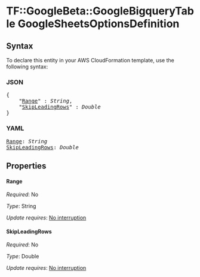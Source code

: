 # TF::GoogleBeta::GoogleBigqueryTable GoogleSheetsOptionsDefinition

## Syntax

To declare this entity in your AWS CloudFormation template, use the following syntax:

### JSON

<pre>
{
    "<a href="#range" title="Range">Range</a>" : <i>String</i>,
    "<a href="#skipleadingrows" title="SkipLeadingRows">SkipLeadingRows</a>" : <i>Double</i>
}
</pre>

### YAML

<pre>
<a href="#range" title="Range">Range</a>: <i>String</i>
<a href="#skipleadingrows" title="SkipLeadingRows">SkipLeadingRows</a>: <i>Double</i>
</pre>

## Properties

#### Range

_Required_: No

_Type_: String

_Update requires_: [No interruption](https://docs.aws.amazon.com/AWSCloudFormation/latest/UserGuide/using-cfn-updating-stacks-update-behaviors.html#update-no-interrupt)

#### SkipLeadingRows

_Required_: No

_Type_: Double

_Update requires_: [No interruption](https://docs.aws.amazon.com/AWSCloudFormation/latest/UserGuide/using-cfn-updating-stacks-update-behaviors.html#update-no-interrupt)

